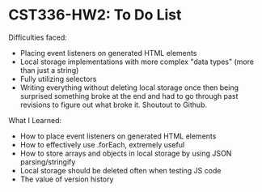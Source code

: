 <h1>CST336-HW2: To Do List</h1>

Difficulties faced: <br>
- Placing event listeners on generated HTML elements
- Local storage implementations with more complex "data types" (more than just a string)
- Fully utilizing selectors
- Writing everything without deleting local storage once then being surprised something broke at the end and had to go through past revisions  to figure out what broke it. Shoutout to Github.

What I Learned: <br>
- How to place event listeners on generated HTML elements
- How to effectively use .forEach, extremely useful
- How to store arrays and objects in local storage by using JSON parsing/stringify
- Local storage should be deleted often when testing JS code
- The value of version history